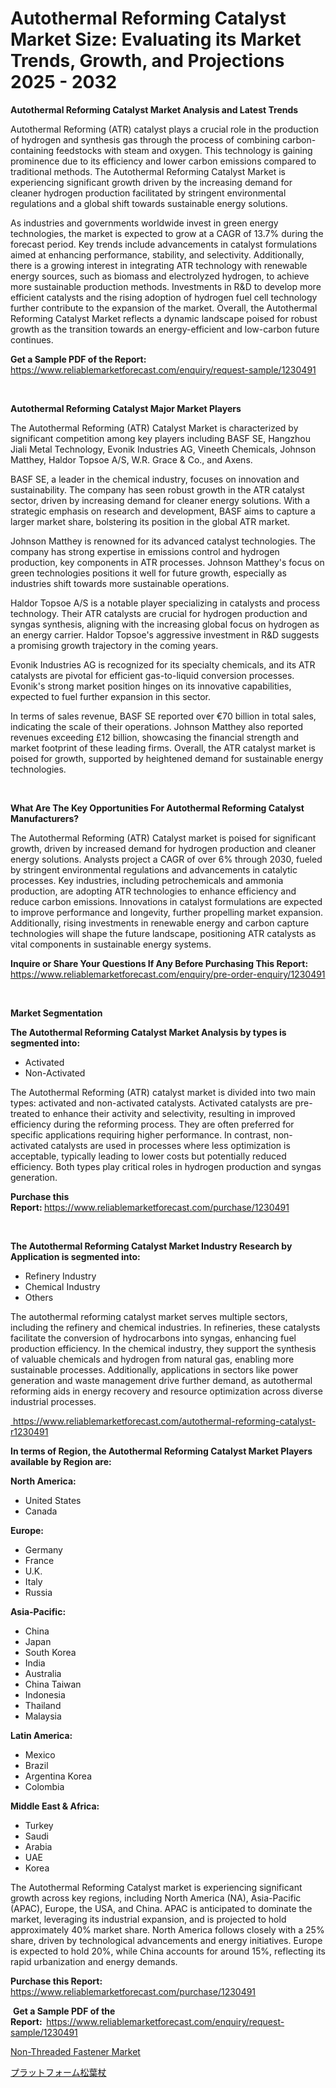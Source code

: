 <p><h1>Autothermal Reforming Catalyst Market Size: Evaluating its Market Trends, Growth, and Projections 2025 - 2032</h1></p><p><strong>Autothermal Reforming Catalyst Market Analysis and Latest Trends</strong></p>
<p><p>Autothermal Reforming (ATR) catalyst plays a crucial role in the production of hydrogen and synthesis gas through the process of combining carbon-containing feedstocks with steam and oxygen. This technology is gaining prominence due to its efficiency and lower carbon emissions compared to traditional methods. The Autothermal Reforming Catalyst Market is experiencing significant growth driven by the increasing demand for cleaner hydrogen production facilitated by stringent environmental regulations and a global shift towards sustainable energy solutions.</p><p>As industries and governments worldwide invest in green energy technologies, the market is expected to grow at a CAGR of 13.7% during the forecast period. Key trends include advancements in catalyst formulations aimed at enhancing performance, stability, and selectivity. Additionally, there is a growing interest in integrating ATR technology with renewable energy sources, such as biomass and electrolyzed hydrogen, to achieve more sustainable production methods. Investments in R&D to develop more efficient catalysts and the rising adoption of hydrogen fuel cell technology further contribute to the expansion of the market. Overall, the Autothermal Reforming Catalyst Market reflects a dynamic landscape poised for robust growth as the transition towards an energy-efficient and low-carbon future continues.</p></p>
<p><strong>Get a Sample PDF of the Report:&nbsp;</strong> <a href="https://www.reliablemarketforecast.com/enquiry/request-sample/1230491?utm_campaign=1105&utm_medium=2&utm_source=Github&utm_content=ia&utm_term=03022025&utm_id=autothermal-reforming-catalyst">https://www.reliablemarketforecast.com/enquiry/request-sample/1230491</a></p>
<p>&nbsp;</p>
<p><strong>Autothermal Reforming Catalyst Major Market Players</strong></p>
<p><p>The Autothermal Reforming (ATR) Catalyst Market is characterized by significant competition among key players including BASF SE, Hangzhou Jiali Metal Technology, Evonik Industries AG, Vineeth Chemicals, Johnson Matthey, Haldor Topsoe A/S, W.R. Grace & Co., and Axens.</p><p>BASF SE, a leader in the chemical industry, focuses on innovation and sustainability. The company has seen robust growth in the ATR catalyst sector, driven by increasing demand for cleaner energy solutions. With a strategic emphasis on research and development, BASF aims to capture a larger market share, bolstering its position in the global ATR market.</p><p>Johnson Matthey is renowned for its advanced catalyst technologies. The company has strong expertise in emissions control and hydrogen production, key components in ATR processes. Johnson Matthey's focus on green technologies positions it well for future growth, especially as industries shift towards more sustainable operations.</p><p>Haldor Topsoe A/S is a notable player specializing in catalysts and process technology. Their ATR catalysts are crucial for hydrogen production and syngas synthesis, aligning with the increasing global focus on hydrogen as an energy carrier. Haldor Topsoe's aggressive investment in R&D suggests a promising growth trajectory in the coming years.</p><p>Evonik Industries AG is recognized for its specialty chemicals, and its ATR catalysts are pivotal for efficient gas-to-liquid conversion processes. Evonik's strong market position hinges on its innovative capabilities, expected to fuel further expansion in this sector.</p><p>In terms of sales revenue, BASF SE reported over €70 billion in total sales, indicating the scale of their operations. Johnson Matthey also reported revenues exceeding £12 billion, showcasing the financial strength and market footprint of these leading firms. Overall, the ATR catalyst market is poised for growth, supported by heightened demand for sustainable energy technologies.</p></p>
<p>&nbsp;</p>
<p><strong>What Are The Key Opportunities For Autothermal Reforming Catalyst Manufacturers?</strong></p>
<p><p>The Autothermal Reforming (ATR) Catalyst market is poised for significant growth, driven by increased demand for hydrogen production and cleaner energy solutions. Analysts project a CAGR of over 6% through 2030, fueled by stringent environmental regulations and advancements in catalytic processes. Key industries, including petrochemicals and ammonia production, are adopting ATR technologies to enhance efficiency and reduce carbon emissions. Innovations in catalyst formulations are expected to improve performance and longevity, further propelling market expansion. Additionally, rising investments in renewable energy and carbon capture technologies will shape the future landscape, positioning ATR catalysts as vital components in sustainable energy systems.</p></p>
<p><strong>Inquire or Share Your Questions If Any Before Purchasing This Report:</strong> <a href="https://www.reliablemarketforecast.com/enquiry/pre-order-enquiry/1230491?utm_campaign=1105&utm_medium=2&utm_source=Github&utm_content=ia&utm_term=03022025&utm_id=autothermal-reforming-catalyst">https://www.reliablemarketforecast.com/enquiry/pre-order-enquiry/1230491</a></p>
<p>&nbsp;</p>
<p><strong>Market Segmentation</strong></p>
<p><strong>The Autothermal Reforming Catalyst Market Analysis by types is segmented into:</strong></p>
<p><ul><li>Activated</li><li>Non-Activated</li></ul></p>
<p><p>The Autothermal Reforming (ATR) catalyst market is divided into two main types: activated and non-activated catalysts. Activated catalysts are pre-treated to enhance their activity and selectivity, resulting in improved efficiency during the reforming process. They are often preferred for specific applications requiring higher performance. In contrast, non-activated catalysts are used in processes where less optimization is acceptable, typically leading to lower costs but potentially reduced efficiency. Both types play critical roles in hydrogen production and syngas generation.</p></p>
<p><strong>Purchase this Report:&nbsp;</strong><a href="https://www.reliablemarketforecast.com/purchase/1230491?utm_campaign=1105&utm_medium=2&utm_source=Github&utm_content=ia&utm_term=03022025&utm_id=autothermal-reforming-catalyst">https://www.reliablemarketforecast.com/purchase/1230491</a></p>
<p>&nbsp;</p>
<p><strong>The Autothermal Reforming Catalyst Market Industry Research by Application is segmented into:</strong></p>
<p><ul><li>Refinery Industry</li><li>Chemical Industry</li><li>Others</li></ul></p>
<p><p>The autothermal reforming catalyst market serves multiple sectors, including the refinery and chemical industries. In refineries, these catalysts facilitate the conversion of hydrocarbons into syngas, enhancing fuel production efficiency. In the chemical industry, they support the synthesis of valuable chemicals and hydrogen from natural gas, enabling more sustainable processes. Additionally, applications in sectors like power generation and waste management drive further demand, as autothermal reforming aids in energy recovery and resource optimization across diverse industrial processes.</p></p>
<p><a href="https://www.reliablemarketforecast.com/autothermal-reforming-catalyst-r1230491?utm_campaign=1105&utm_medium=2&utm_source=Github&utm_content=ia&utm_term=03022025&utm_id=autothermal-reforming-catalyst">&nbsp;https://www.reliablemarketforecast.com/autothermal-reforming-catalyst-r1230491</a></p>
<p><strong>In terms of Region, the Autothermal Reforming Catalyst Market Players available by Region are:</strong></p>
<p>
    <p> <strong> North America: </strong>
        <ul>
            <li>United States</li>
            <li>Canada</li>
        </ul>
        </p> 
    <p> <strong> Europe: </strong>
        <ul>
            <li>Germany</li>
            <li>France</li>
            <li>U.K.</li>
            <li>Italy</li>
            <li>Russia</li>
        </ul>
        </p> 
    <p> <strong> Asia-Pacific: </strong>
        <ul>
            <li>China</li>
            <li>Japan</li>
            <li>South Korea</li>
            <li>India</li>
            <li>Australia</li>
            <li>China Taiwan</li>
            <li>Indonesia</li>
            <li>Thailand</li>
            <li>Malaysia</li>
        </ul>
        </p> 
    <p> <strong> Latin America: </strong>
        <ul>
            <li>Mexico</li>
            <li>Brazil</li>
            <li>Argentina Korea</li>
            <li>Colombia</li>
        </ul>
        </p> 
    <p> <strong> Middle East & Africa: </strong>
        <ul>
            <li>Turkey</li>
            <li>Saudi</li>
            <li>Arabia</li>
            <li>UAE</li>
            <li>Korea</li>
        </ul>
    </p>
    </p>
<p><p>The Autothermal Reforming Catalyst market is experiencing significant growth across key regions, including North America (NA), Asia-Pacific (APAC), Europe, the USA, and China. APAC is anticipated to dominate the market, leveraging its industrial expansion, and is projected to hold approximately 40% market share. North America follows closely with a 25% share, driven by technological advancements and energy initiatives. Europe is expected to hold 20%, while China accounts for around 15%, reflecting its rapid urbanization and energy demands.</p></p>
<p><strong>Purchase this Report: </strong><a href="https://www.reliablemarketforecast.com/purchase/1230491?utm_campaign=1105&utm_medium=2&utm_source=Github&utm_content=ia&utm_term=03022025&utm_id=autothermal-reforming-catalyst">https://www.reliablemarketforecast.com/purchase/1230491</a></p>
<p>&nbsp;<strong>Get a Sample PDF of the Report:&nbsp;&nbsp;</strong><a href="https://www.reliablemarketforecast.com/enquiry/request-sample/1230491?utm_campaign=1105&utm_medium=2&utm_source=Github&utm_content=ia&utm_term=03022025&utm_id=autothermal-reforming-catalyst">https://www.reliablemarketforecast.com/enquiry/request-sample/1230491</a></p>
<p><strong></strong></p>
<p><p><a href="https://github.com/prosalinda88/Market-Research-Report-List-7/blob/main/non-threaded-fastener-market.md?utm_campaign=1105&utm_medium=2&utm_source=Github&utm_content=ia&utm_term=03022025&utm_id=autothermal-reforming-catalyst">Non-Threaded Fastener Market</a></p><p><a href="https://github.com/lababdou/Market-Research-Report-List-6/blob/main/456397934939.md?utm_campaign=1105&utm_medium=2&utm_source=Github&utm_content=ia&utm_term=03022025&utm_id=autothermal-reforming-catalyst">プラットフォーム松葉杖</a></p></p>